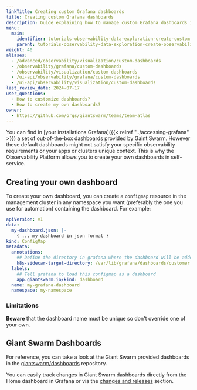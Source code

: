```yaml
---
linkTitle: Creating custom Grafana dashboards
title: Creating custom Grafana dashboards
description: Guide explaining how to manage custom Grafana dashboards in the Observability Platform.
menu:
  main:
    identifier: tutorials-observability-data-exploration-create-custom-dashboards
    parent: tutorials-observability-data-exploration-create-observability-visualization
weight: 40
aliases:
  - /advanced/observability/visualization/custom-dashboards
  - /observability/grafana/custom-dashboards
  - /observability/visualization/custom-dashboards
  - /ui-api/observability/grafana/custom-dashboards
  - /ui-api/observability/visualization/custom-dashboards
last_review_date: 2024-07-17
user_questions:
  - How to customize dashboards?
  - How to create my own dashboards?
owner:
  - https://github.com/orgs/giantswarm/teams/team-atlas
---
```


You can find in [your installations Grafana]({{< relref "../accessing-grafana" >}}) a set of out-of-the-box dashboards provided by Gaint Swarm. However these default dashboards might not satisfy your specific observability requirements or your apps or clusters unique context. This is why the Observability Platform allows you to create your own dashboards in self-service.


## Creating your own dashboard

To create your own dashboard, you can create a `configmap` resource in the management cluster in any namespace you want (preferably the one you use for automation) containing the dashboard. For example:

```yaml
apiVersion: v1
data:
  my-dashboard.json: |-
    { ... my dashboard in json format }
kind: ConfigMap
metadata:
  annotations:
    ## Define the directory in grafana where the dashboard will be added to the grafana container
    k8s-sidecar-target-directory: /var/lib/grafana/dashboards/customer
  labels:
    ## Tell grafana to load this configmap as a dashboard
    app.giantswarm.io/kind: dashboard
  name: my-grafana-dashboard
  namespace: my-namespace
```

### Limitations

__Beware__ that the dashboard name must be unique so don't override one of your own.

## Giant Swarm Dashboards

For reference, you can take a look at the Giant Swarm provided dashboards in the [giantswarm/dashboards](https://github.com/giantswarm/dashboards) repository.

You can easily track changes in Giant Swarm dashboards directly from the Home dashboard in Grafana or via the [changes and releases](/changes/dashboards/) section.
